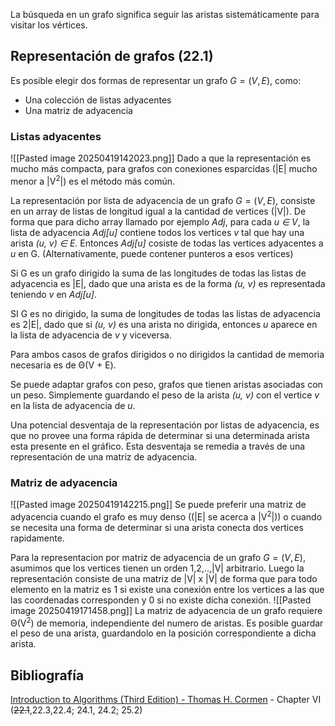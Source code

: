 La búsqueda en un grafo significa seguir las aristas sistemáticamente para visitar los vértices.
## Representación de grafos (22.1)
Es posible elegir dos formas de representar un grafo $G = (V, E)$, como:
- Una colección de listas adyacentes
- Una matriz de adyacencia

### Listas adyacentes
![[Pasted image 20250419142023.png]]
Dado a que la representación es mucho más compacta, para grafos con conexiones esparcidas (|E| mucho menor a |V<sup>2</sup>|) es el método más común.

La representación por lista de adyacencia de un grafo $G = (V, E)$, consiste en un array de listas de longitud igual a la cantidad de vertices (|V|). De forma que para dicho array llamado por ejemplo *Adj*, para cada *u ∈ V*, la lista de adyacencia *Adj[u]* contiene todos los vertices *v* tal que hay una arista *(u, v) ∈ E*. Entonces *Adj[u]* cosiste de todas las vertices adyacentes a *u* en G. (Alternativamente, puede contener punteros a esos vertices)

Si G es un grafo dirigido la suma de las longitudes de todas las listas de adyacencia es |E|, dado que una arista es de la forma *(u, v)* es representada teniendo *v* en *Adj[u]*.

SI G es no dirigido, la suma de longitudes de todas las listas de adyacencia es 2|E|, dado que si *(u, v)* es una arista no dirigida, entonces *u* aparece en la lista de adyacencia de *v* y viceversa.

Para ambos casos de grafos dirigidos o no dirigidos la cantidad de memoria necesaria es de Θ(V + E).

Se puede adaptar grafos con peso, grafos que tienen aristas asociadas con un peso. Simplemente guardando el peso de la arista *(u, v)* con el vertice *v* en la lista de adyacencia de *u*.

Una potencial desventaja de la representación por listas de adyacencia, es que no provee una forma rápida de determinar si una determinada arista esta presente en el gráfico. Esta desventaja se remedia a través de una representación de una matriz de adyacencia.
### Matriz de adyacencia
![[Pasted image 20250419142215.png]]
Se puede preferir una matriz de adyacencia cuando el grafo es muy denso ((|E| se acerca a |V<sup>2</sup>|)) o cuando se necesita una forma de determinar si una arista conecta dos vertices rapidamente.

Para la representacion por matriz de adyacencia de un grafo $G = (V, E)$, asumimos que los vertices tienen un orden 1,2,..,|V| arbitrario. Luego la representación consiste de una matriz de |V| x |V|  de forma que para todo elemento en la matriz es 1 si existe una conexión entre los vertices a las que las coordenadas corresponden y 0 si no existe dicha conexión.
![[Pasted image 20250419171458.png]]
La matriz de adyacencia de un grafo requiere Θ(V<sup>2</sup>) de memoria, independiente del numero de aristas.
Es posible guardar el peso de una arista, guardandolo en la posición correspondiente a dicha arista.

## 
## Bibliografía
[Introduction to Algorithms (Third Edition) - Thomas H. Cormen](https://enos.itcollege.ee/~japoia/algorithms/GT/Introduction_to_algorithms-3rd%20Edition.pdf) - Chapter VI (~~22.1~~,22.3,22.4; 24.1, 24.2; 25.2)
